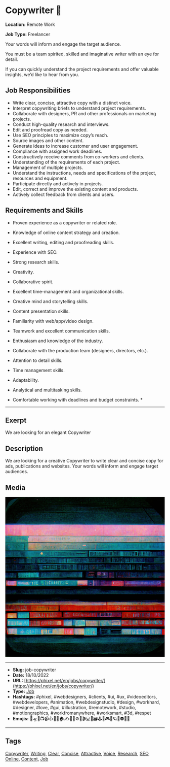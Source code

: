 # Copywriter 📝
**Location:** Remote Work

**Job Type:** Freelancer

Your words will inform and engage the target audience.

You must be a team spirited, skilled and imaginative writer with an eye for detail.

If you can quickly understand the project requirements and offer valuable insights, we’d like to hear from you.

## Job Responsibilities
- Write clear, concise, attractive copy with a distinct voice.
- Interpret copywriting briefs to understand project requirements.
- Collaborate with designers, PR and other professionals on marketing projects.
- Conduct high-quality research and interviews.
- Edit and proofread copy as needed.
- Use SEO principles to maximize copy’s reach.
- Source images and other content.
- Generate ideas to increase customer and user engagement.
- Compliance with assigned work deadlines.
- Constructively receive comments from co-workers and clients.
- Understanding of the requirements of each project.
- Management of multiple projects.
- Understand the instructions, needs and specifications of the project, resources and equipment.
- Participate directly and actively in projects.
- Edit, correct and improve the existing content and products.
- Actively collect feedback from clients and users.

## Requirements and Skills
- Proven experience as a copywriter or related role.
- Knowledge of online content strategy and creation.
- Excellent writing, editing and proofreading skills.
- Experience with SEO.
- Strong research skills.
- Creativity.
- Collaborative spirit.
- Excellent time-management and organizational skills.

- Creative mind and storytelling skills.
- Content presentation skills.
- Familiarity with web/app/video design.
- Teamwork and excellent communication skills.
- Enthusiasm and knowledge of the industry.
- Collaborate with the production team (designers, directors, etc.).
- Attention to detail skills.
- Time management skills.
- Adaptability.
- Analytical and multitasking skills.
- Comfortable working with deadlines and budget constraints. *
------------
## Exerpt
We are looking for an elegant Copywriter
## Description
We are looking for a creative Copywriter to write clear and concise copy for ads, publications and websites. Your words will inform and engage target audiences.
## Media
<img src="media/ffde38bd/job-copywriter.jpg" loading="lazy"><br>

------------
- **Slug:** job-copywriter
- **Date:** 18/10/2022
- **URL:** [https://phixel.net/en/jobs/copywriter/](https://phixel.net/en/jobs/copywriter/)
- **Type:** [Job](#job)
- **Hashtags:** #phixel, #webdesigners, #clients, #ui, #ux, #videoeditors, #webdevelopers, #animation, #webdesignstudio, #design, #workhard, #designer, #love, #gui, #illustration, #remotework, #studio, #motiongraphics, #workfromanywhere, #worksmart, #3d, #respet
- **Emojis:** 🎨🛸📼📺📹👍🔗📝🏠✍️👨‍💻⚙️🔮🎬‍💻👑🗃️🕹️👾🎮📲🪐🌟👽🚀🌌

------------
## Tags
[Copywriter](#copywriter), [Writing](#writing), [Clear](#clear), [Concise](#concise), [Attractive](#attractive), [Voice](#voice), [Research](#research), [SEO](#seo), [Online](#online), [Content](#content), [Job](#job)
